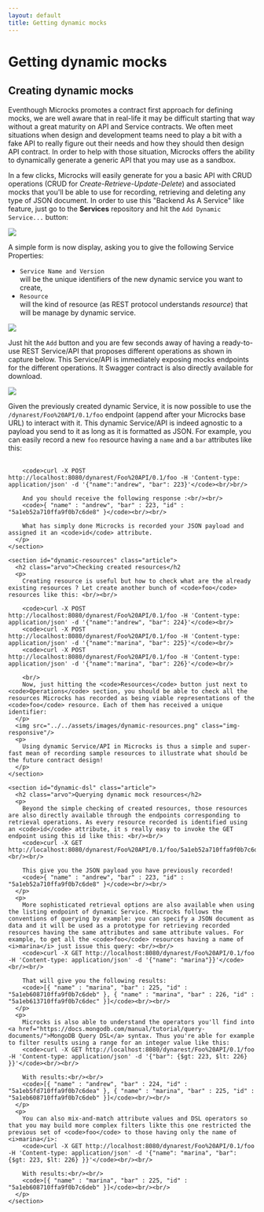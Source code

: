 ```yaml
---
layout: default
title: Getting dynamic mocks
---
```


<div class="content">
	<div class="jumbotron clearfix">
		<div class="container">
       <h1 class="page-title arvo">Getting dynamic mocks</h1>
    </div>
	</div>
  <div class="container">
    <section id="dynamic-mocks" class="article">
      <h2 class="arvo">Creating dynamic mocks</h2>
      <p>
        Eventhough Microcks promotes a contract first approach for defining mocks, we are well aware that in real-life it may be difficult starting that way without a great maturity on API and Service contracts. We often meet situations when design and development teams need to play a bit with a fake API to really figure out their needs and how they should then design API contract. In order to help with those situation, Microcks offers the ability to dynamically generate a generic API that you may use as a sandbox.
      </p>
      <p>
        In a few clicks, Microcks will easily generate for you a basic API with CRUD operations (CRUD for <i>Create-Retrieve-Update-Delete</i>) and associated mocks that you'll be able to use for recording, retrieving and deleting any type of JSON document. In order to use this "Backend As A Service" like feature, just go to the <b>Services</b> repository and hit the <code>Add Dynamic Service...</code> button:
      </p>
      <img src="../../assets/images/dynamic-link.png" class="img-responsive"/>
      <p>
        A simple form is now display, asking you to give the following Service Properties:<ul>
          <li><code>Service Name and Version</code></li> will be the unique identifiers of the new dynamic service you want to create,
          <li><code>Resource</code></li> will the kind of resource (as REST protocol understands <i>resource</i>) that will be manage by dynamic service.
        </ul>
      </p>
      <img src="../../assets/images/dynamic-form.png"/>
      <p>
        Just hit the <code>Add</code> button and you are few seconds away of having a ready-to-use REST Service/API that proposes different operations as shown in capture below. This Service/API is immediately exposing mocks endpoints for the different operations. It Swagger contract is also directly available for download.
      </p>
      <img src="../../assets/images/dynamic-operations.png" class="img-responsive"/>
      <p>
        Given the previously created dynamic Service, it is now possible to use the <code>/dynarest/Foo%20API/0.1/foo</code> endpoint (append after your Microcks base URL) to interact with it. This dynamic Service/API is indeed agnostic to a payload you send to it as long as it is formatted as JSON. For example, you can easily record a new <code>foo</code> resource having a <code>name</code> and a <code>bar</code> attributes like this: <br/><br/>

        <code>curl -X POST http://localhost:8080/dynarest/Foo%20API/0.1/foo -H 'Content-type: application/json' -d '{"name":"andrew", "bar": 223}'</code><br/>br/>

        And you should receive the following response :<br/><br/>
        <code>{ "name" : "andrew", "bar" : 223, "id" : "5a1eb52a710ffa9f0b7c6de8" }</code><br/><br/>

        What has simply done Microcks is recorded your JSON payload and assigned it an <code>id</code> attribute.
      </p>
    </section>

    <section id="dynamic-resources" class="article">
      <h2 class="arvo">Checking created resources</h2
      <p>
        Creating resource is useful but how to check what are the already existing resources ? Let create another bunch of <code>foo</code> resources like this: <br/><br/>

        <code>curl -X POST http://localhost:8080/dynarest/Foo%20API/0.1/foo -H 'Content-type: application/json' -d '{"name":"andrew", "bar": 224}'</code><br/>
        <code>curl -X POST http://localhost:8080/dynarest/Foo%20API/0.1/foo -H 'Content-type: application/json' -d '{"name":"marina", "bar": 225}'</code><br/>
        <code>curl -X POST http://localhost:8080/dynarest/Foo%20API/0.1/foo -H 'Content-type: application/json' -d '{"name":"marina", "bar": 226}'</code><br/>

        <br/>
        Now, just hitting the <code>Resources</code> button just next to <code>Operations</code> section, you should be able to check all the resources Microcks has recorded as being viable representations of the <code>foo</code> resource. Each of them has received a unique identifier:
      </p>
      <img src="../../assets/images/dynamic-resources.png" class="img-responsive"/>
      <p>
        Using dynamic Service/API in Microcks is thus a simple and super-fast mean of recording sample resources to illustrate what should be the future contract design!
      </p>
    </section>

    <section id="dynamic-dsl" class="article">
      <h2 class="arvo">Querying dynamic mock resources</h2>
      <p>
        Beyond the simple checking of created resources, those resources are also directly available through the endpoints corresponding to retrieval operations. As every resource recorded is identified using an <code>id</code> attribute, it s really easy to invoke the GET endpoint using this id like this: <br/><br/>
        <code>curl -X GET http://localhost:8080/dynarest/Foo%20API/0.1/foo/5a1eb52a710ffa9f0b7c6de8</code><br/><br/>

        This give you the JSON payload you have previously recorded!
        <code>{ "name" : "andrew", "bar" : 223, "id" : "5a1eb52a710ffa9f0b7c6de8" }</code><br/><br/>
      </p>
      <p>
        More sophisticated retrieval options are also available when using the listing endpoint of dynamic Service. Microcks follows the conventions of querying by example: you can specify a JSON document as data and it will be used as a prototype for retrieving recorded resources having the same attributes and same attribute values. For example, to get all the <code>foo</code> resources having a name of <i>marina</i> just issue this query: <br/><br/>
        <code>curl -X GET http://localhost:8080/dynarest/Foo%20API/0.1/foo -H 'Content-type: application/json' -d '{"name": "marina"}}'</code><br/><br/>

        That will give you the following results:
        <code>[{ "name" : "marina", "bar" : 225, "id" : "5a1eb608710ffa9f0b7c6deb" }, { "name" : "marina", "bar" : 226, "id" : "5a1eb613710ffa9f0b7c6dec" }]</code><br/><br/>
      </p>
      <p>
        Microcks is also able to understand the operators you'll find into <a href="https://docs.mongodb.com/manual/tutorial/query-documents/">MongoDB Query DSL</a> syntax. Thus you're able for example to filter results using a range for an integer value like this:
        <code>curl -X GET http://localhost:8080/dynarest/Foo%20API/0.1/foo -H 'Content-type: application/json' -d '{"bar": {$gt: 223, $lt: 226} }}'</code><br/><br/>

        With results:<br/><br/>
        <code>[{ "name" : "andrew", "bar" : 224, "id" : "5a1eb5fd710ffa9f0b7c6dea" }, { "name" : "marina", "bar" : 225, "id" : "5a1eb608710ffa9f0b7c6deb" }]</code><br/><br/>
      </p>
      <p>
        You can also mix-and-match attribute values and DSL operators so that you may build more complex filters likte this one restricted the previous set of <code>foo</code> to those having only the name of <i>marina</i>:
        <code>curl -X GET http://localhost:8080/dynarest/Foo%20API/0.1/foo -H 'Content-type: application/json' -d '{"name": "marina", "bar": {$gt: 223, $lt: 226} }}'</code><br/><br/>

        With results:<br/><br/>
        <code>[{ "name" : "marina", "bar" : 225, "id" : "5a1eb608710ffa9f0b7c6deb" }]</code><br/><br/>
      </p>
    </section>
  </div>
</div>
